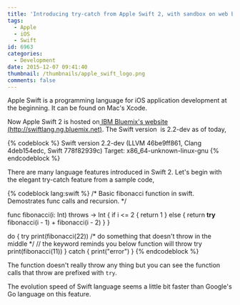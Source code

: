 ```yaml
---
title: 'Introducing try-catch from Apple Swift 2, with sandbox on web by IBM Bluemix'
tags:
  - Apple
  - iOS
  - Swift
id: 6963
categories:
  - Development
date: 2015-12-07 09:41:40
thumbnail: /thumbnails/apple_swift_logo.png
comments: false
---
```


Apple Swift is a programming language for iOS application development at the beginning. It can be found on Mac's Xcode.

Now Apple Swift 2 is hosted on[ IBM Bluemix's website (http://swiftlang.ng.bluemix.net)](http://swiftlang.ng.bluemix.net). The Swift version &nbsp;is 2.2-dev as of today,

{% codeblock %}
Swift version 2.2-dev (LLVM 46be9ff861, Clang 4deb154edc, Swift 778f82939c)
Target: x86_64-unknown-linux-gnu
{% endcodeblock %}

There are many language features introduced in Swift 2\. Let's begin with the elegant try-catch feature from a sample code,

{% codeblock lang:swift %}
/* Basic fibonacci function in swift.
   Demostrates func calls and recursion.
*/

func fibonacci(i: Int) throws -> Int  {
    if i <= 2 {
        return 1
    } else {
        return **try** fibonacci(i - 1) + fibonacci(i - 2)
    }
}

do {
  try print(fibonacci(22))
  /* do something that doesn't throw in the middle
  */
  // the keyword reminds you below function will throw
  try print(fibonacci(11))
} catch {
  print("error")
}
{% endcodeblock %}

The function doesn't really throw any thing but you can see the function calls that throw are prefixed with ```try```.

The evolution speed of Swift language seems a little bit faster than Google's Go language on this feature.
